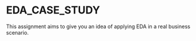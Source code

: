 # EDA_CASE_STUDY
This assignment aims to give you an idea of applying EDA in a real business scenario. 
